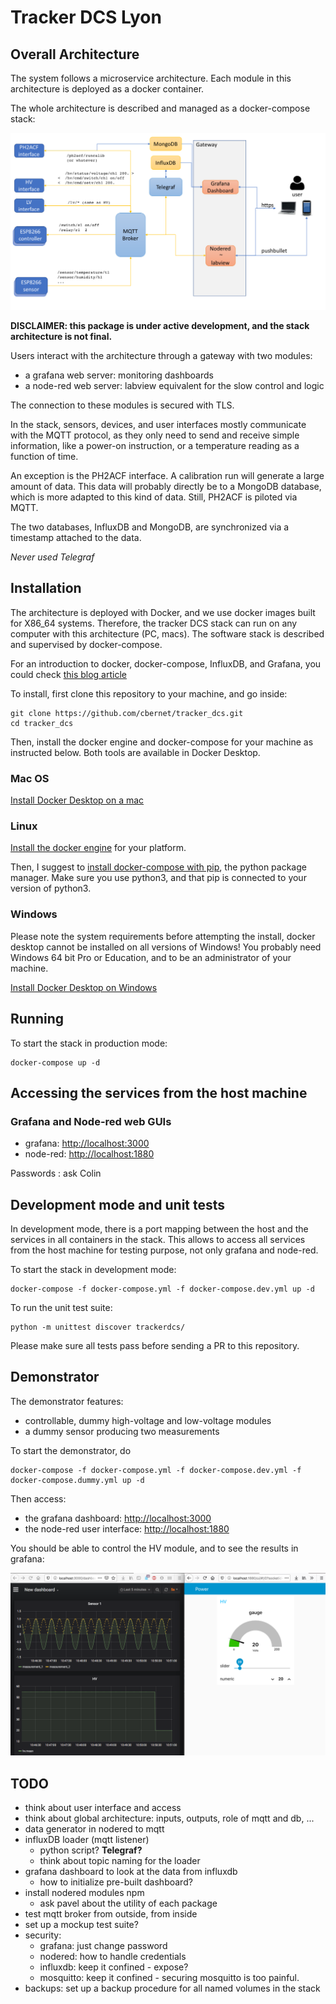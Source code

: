 # Tracker DCS Lyon

## Overall Architecture

The system follows a microservice architecture. 
Each module in this architecture is deployed as a docker container. 

The whole architecture is described and managed as a docker-compose stack: 

![](doc/architecture.png)

**DISCLAIMER: this package is under active development, and the stack architecture
is not final.**

Users interact with the architecture through a gateway with two modules: 

* a grafana web server: monitoring dashboards
* a node-red web server: labview equivalent for the slow control and logic

The connection to these modules is secured with TLS. 

In the stack, sensors, devices, and user interfaces mostly communicate with the MQTT protocol, as they
only need to send and receive simple information, like a power-on instruction, 
or a temperature reading as a function of time. 

An exception is the PH2ACF interface. A calibration run will generate a large amount of data.
This data will probably directly be to a MongoDB database, which is more adapted 
to this kind of data. Still, PH2ACF is piloted via MQTT. 

The two databases, InfluxDB and MongoDB, are synchronized via a timestamp 
attached to the data. 

*Never used Telegraf*

## Installation 

The architecture is deployed with Docker, and we use docker images built for X86_64 systems. 
Therefore, the tracker DCS stack can run on any computer with this architecture (PC, macs). 
The software stack is described and supervised by docker-compose. 

For an introduction to docker, docker-compose, InfluxDB, and Grafana,
you could check [this blog article](https://thedatafrog.com/en/articles/docker-influxdb-grafana/)

To install, first clone this repository to your machine, and go inside: 

```
git clone https://github.com/cbernet/tracker_dcs.git
cd tracker_dcs
```

Then, install the docker engine and docker-compose for your machine as instructed below. Both tools are available in Docker Desktop.

### Mac OS

[Install Docker Desktop on a mac](https://docs.docker.com/docker-for-mac/install/)

### Linux

[Install the docker engine](https://docs.docker.com/engine/install/) for your platform. 

Then, I suggest to [install docker-compose with pip](https://docs.docker.com/compose/install/#install-using-pip), the python package manager. Make sure you use python3, and that pip is connected to your version of python3. 

### Windows

Please note the system requirements before attempting the install, 
docker desktop cannot be installed on all versions of Windows! You probably need Windows
64 bit Pro or Education, and to be an administrator of your machine. 

[Install Docker Desktop on Windows](https://docs.docker.com/docker-for-windows/install/)


## Running

To start the stack in production mode: 

```
docker-compose up -d 
```

## Accessing the services from the host machine

### Grafana and Node-red web GUIs

* grafana: [http://localhost:3000](http://localhost:3000)
* node-red: [http://localhost:1880](http://localhost:1880)

Passwords : ask Colin


## Development mode and unit tests

In development mode, there is a port mapping between the host and the services 
in all containers in the stack. This allows to access all services from the host
machine for testing purpose, not only grafana and node-red. 

To start the stack in development mode: 

```
docker-compose -f docker-compose.yml -f docker-compose.dev.yml up -d
```

To run the unit test suite: 

```
python -m unittest discover trackerdcs/
```

Please make sure all tests pass before sending a PR to this repository.

## Demonstrator 

The demonstrator features: 

* controllable, dummy high-voltage and low-voltage modules
* a dummy sensor producing two measurements

To start the demonstrator, do 

```
docker-compose -f docker-compose.yml -f docker-compose.dev.yml -f docker-compose.dummy.yml up -d
```

Then access: 

* the grafana dashboard: [http://localhost:3000](http://localhost:3000)
* the node-red user interface: [http://localhost:1880](http://localhost:1880/ui)

You should be able to control the HV module, and to see the results in grafana: 

![](doc/simple_ui.png)



## TODO

* think about user interface and access
* think about global architecture: inputs, outputs, role of mqtt and db, ... 
* data generator in nodered to mqtt
* influxDB loader (mqtt listener)
  * python script? **Telegraf?**
  * think about topic naming for the loader
* grafana dashboard to look at the data from influxdb
  * how to initialize pre-built dashboard?    
* install nodered modules npm 
  * ask pavel about the utility of each package
* test mqtt broker from outside, from inside 
* set up a mockup test suite? 
* security: 
  * grafana: just change password
  * nodered: how to handle credentials
  * influxdb: keep it confined - expose? 
  * mosquitto: keep it confined - securing mosquitto is too painful. 
* backups: set up a backup procedure for all named volumes in the stack 


